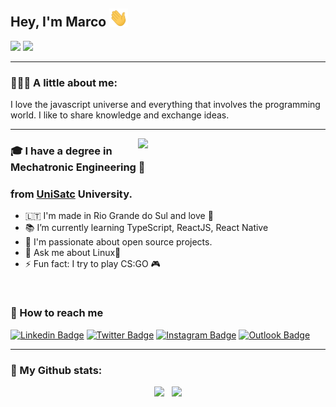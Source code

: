 ## Hey, I'm **Marco** <img src="https://raw.githubusercontent.com/ABSphreak/ABSphreak/master/gifs/Hi.gif" width="30">  
![](https://komarev.com/ghpvc/?username=omarcoaur3lio&color=00BFA5)
![](https://img.shields.io/github/followers/omarcoaur3lio?style=social)
****
### 🙋🏻‍♂️ A little about me:
I love the javascript universe and everything that involves the programming world. I like to share knowledge and exchange ideas.
****

<img style="background-size: contain;" width="300px" align="right" src="https://i.imgur.com/wXZHxBU.gif/" />

  
<p align="left"> 
  
  ### :mortar_board: I have a degree in Mechatronic Engineering 🤖 
  ### from [UniSatc](https://web.satc.edu.br/) University. 
  
</p>
  
<p> 
  
  - 🇱🇹 I'm made in Rio Grande do Sul and love 🧉
  - 📚 I’m currently learning TypeScript, ReactJS, React Native
  - 💜 I'm passionate about open source projects.
  - 💬 Ask me about Linux🐧 
  - :zap: Fun fact: I try to play CS:GO :video_game:
  
 </p>
 
 <br/>
 

### 🔎 How to reach me
[![Linkedin Badge](https://img.shields.io/badge/-LinkedIn-00BFA5?style=flat&labelColor=000&logo=Linkedin&logoColor=white&link=https://www.linkedin.com/in/omarcoaur3lio)](https://www.linkedin.com/in/omarcoaur3lio)
[![Twitter Badge](https://img.shields.io/badge/-Twitter-00BFA5?style=flat&labelColor=000&logo=twitter&logoColor=white&link=https://twitter.com/omarcoaur3lio)](https://twitter.com/omarcoaur3lio)
[![Instagram Badge](https://img.shields.io/badge/-Instagram-00BFA5?style=flat&labelColor=000&logo=Instagram&logoColor=white&link=https://www.instagram/omarcoaur3lio)](https://www.instagram.com/omarcoaur3lio)
[![Outlook Badge](https://img.shields.io/badge/-Email-00BFA5?style=flat&labelColor=000&logo=microsoft%20outlook&logoColor=white&link=mailto:marcoaurelio_7@outlook.com)](mailto:marcoaurelio_7@outlook.com)
****

### :tada: My Github stats:
<p align="center" >
<img width=206 src="https://github-readme-stats.vercel.app/api/top-langs/?username=omarcoaur3lio&theme=gotham" />&nbsp;&nbsp;&nbsp;<img src="https://github-readme-stats.vercel.app/api?username=omarcoaur3lio&show_icons=true&theme=gotham" />
</p>


